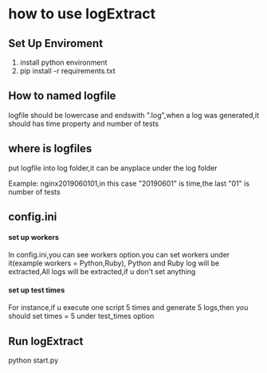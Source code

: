 # how to use logExtract
## Set Up Enviroment
1. install python environment
2. pip install -r requirements.txt
## How to named logfile
logfile should be lowercase and endswith ".log",when a log was generated,it should 
has time property and number of tests
## where is logfiles
put logfile into log folder,it can be anyplace under the log folder

Example: nginx2019060101,in this case "20190601" is time,the last "01" is number of tests 
## config.ini
#### set up workers
In config.ini,you can see workers option.you can set workers under it(example workers = Python,Ruby),
Python and Ruby log will be extracted,All logs will be extracted,if u don't set anything
#### set up test times
For instance,if u execute one script 5 times and generate 5 logs,then you should set times = 5 under test_times option
## Run logExtract
python start.py